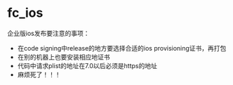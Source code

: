 fc_ios
======
企业版ios发布要注意的事项：
*   在code signing中release的地方要选择合适的ios provisioning证书，再打包
*   在别的机器上也要安装相应地证书
*   代码中请求plist的地址在7.0以后必须是https的地址
*   麻烦死了！！！
